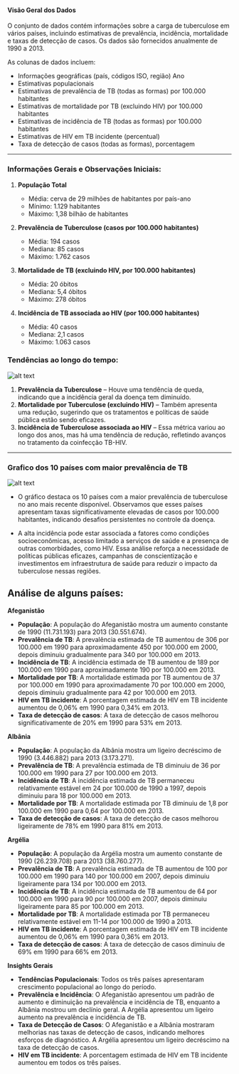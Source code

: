 #### Visão Geral dos Dados
O conjunto de dados contém informações sobre a carga de tuberculose em vários países, incluindo estimativas de prevalência, incidência, mortalidade e taxas de detecção de casos. Os dados são fornecidos anualmente de 1990 a 2013. 

As colunas de dados incluem:

- Informações geográficas (país, códigos ISO, região)
Ano
- Estimativas populacionais
- Estimativas de prevalência de TB (todas as formas) por 100.000 habitantes
- Estimativas de mortalidade por TB (excluindo HIV) por 100.000 habitantes
- Estimativas de incidência de TB (todas as formas) por 100.000 habitantes
- Estimativas de HIV em TB incidente (percentual)
- Taxa de detecção de casos (todas as formas), porcentagem

---
### Informações Gerais e Observações Iniciais:

1. **População Total**

   - Média: cerva de 29 milhões de habitantes por país-ano
   - Mínimo: 1.129 habitantes
   - Máximo: 1,38 bilhão de habitantes

2. **Prevalência de Tuberculose (casos por 100.000 habitantes)**

   - Média: 194 casos
   - Mediana: 85 casos
   - Máximo: 1.762 casos

3. **Mortalidade de TB (excluindo HIV, por 100.000 habitantes)**

   - Média: 20 óbitos
   - Mediana: 5,4 óbitos
   - Máximo: 278 óbitos

4. **Incidência de TB associada ao HIV (por 100.000 habitantes)**
   - Média: 40 casos
   - Mediana: 2,1 casos
   - Máximo: 1.063 casos

### Tendências ao longo do tempo:
![alt text](imgs/image.png)

1. **Prevalência da Tuberculose** – Houve uma tendência de queda, indicando que a incidência geral da doença tem diminuído.
2. **Mortalidade por Tuberculose (excluindo HIV)** – Também apresenta uma redução, sugerindo que os tratamentos e políticas de saúde pública estão sendo eficazes.
3. **Incidência de Tuberculose associada ao HIV** – Essa métrica variou ao longo dos anos, mas há uma tendência de redução, refletindo avanços no tratamento da coinfecção TB-HIV.

---

### Grafico dos 10 países com maior prevalência de TB
![alt text](imgs/image2.png)

- O gráfico  destaca os 10 países com a maior prevalência de tuberculose no ano mais recente disponível. Observamos que esses países apresentam taxas significativamente elevadas de casos por 100.000 habitantes, indicando desafios persistentes no controle da doença. 

- A alta incidência pode estar associada a fatores como condições socioeconômicas, acesso limitado a serviços de saúde e a presença de outras comorbidades, como HIV. Essa análise reforça a necessidade de políticas públicas eficazes, campanhas de conscientização e investimentos em infraestrutura de saúde para reduzir o impacto da tuberculose nessas regiões.


## Análise de alguns países:

**Afeganistão**

- **População**: A população do Afeganistão mostra um aumento constante de 1990 (11.731.193) para 2013 (30.551.674).
- **Prevalência de TB**: A prevalência estimada de TB aumentou de 306 por 100.000 em 1990 para aproximadamente 450 por 100.000 em 2000, depois diminuiu gradualmente para 340 por 100.000 em 2013.
- **Incidência de TB**: A incidência estimada de TB aumentou de 189 por 100.000 em 1990 para aproximadamente 190 por 100.000 em 2013.
- **Mortalidade por TB**: A mortalidade estimada por TB aumentou de 37 por 100.000 em 1990 para aproximadamente 70 por 100.000 em 2000, depois diminuiu gradualmente para 42 por 100.000 em 2013.
- **HIV em TB incidente**: A porcentagem estimada de HIV em TB incidente aumentou de 0,06% em 1990 para 0,34% em 2013.
- **Taxa de detecção de casos**: A taxa de detecção de casos melhorou significativamente de 20% em 1990 para 53% em 2013.

**Albânia**

- **População**: A população da Albânia mostra um ligeiro decréscimo de 1990 (3.446.882) para 2013 (3.173.271).
- **Prevalência de TB**: A prevalência estimada de TB diminuiu de 36 por 100.000 em 1990 para 27 por 100.000 em 2013.
- **Incidência de TB**: A incidência estimada de TB permaneceu relativamente estável em 24 por 100.000 de 1990 a 1997, depois diminuiu para 18 por 100.000 em 2013.
- **Mortalidade por TB**: A mortalidade estimada por TB diminuiu de 1,8 por 100.000 em 1990 para 0,64 por 100.000 em 2013.
- **Taxa de detecção de casos**: A taxa de detecção de casos melhorou ligeiramente de 78% em 1990 para 81% em 2013.

**Argélia**

- **População**: A população da Argélia mostra um aumento constante de 1990 (26.239.708) para 2013 (38.760.277).
- **Prevalência de TB**: A prevalência estimada de TB aumentou de 100 por 100.000 em 1990 para 140 por 100.000 em 2007, depois diminuiu ligeiramente para 134 por 100.000 em 2013.
- **Incidência de TB**: A incidência estimada de TB aumentou de 64 por 100.000 em 1990 para 90 por 100.000 em 2007, depois diminuiu ligeiramente para 85 por 100.000 em 2013.
- **Mortalidade por TB**: A mortalidade estimada por TB permaneceu relativamente estável em 11-14 por 100.000 de 1990 a 2013.
- **HIV em TB incidente**: A porcentagem estimada de HIV em TB incidente aumentou de 0,06% em 1990 para 0,36% em 2013.
- **Taxa de detecção de casos**: A taxa de detecção de casos diminuiu de 69% em 1990 para 66% em 2013.

**Insights Gerais**

- **Tendências Populacionais**: Todos os três países apresentaram crescimento populacional ao longo do período.
- **Prevalência e Incidência**: O Afeganistão apresentou um padrão de aumento e diminuição na prevalência e incidência de TB, enquanto a Albânia mostrou um declínio geral. A Argélia apresentou um ligeiro aumento na prevalência e incidência de TB.
- **Taxa de Detecção de Casos**: O Afeganistão e a Albânia mostraram melhorias nas taxas de detecção de casos, indicando melhores esforços de diagnóstico. A Argélia apresentou um ligeiro decréscimo na taxa de detecção de casos.
- **HIV em TB incidente**: A porcentagem estimada de HIV em TB incidente aumentou em todos os três países.

